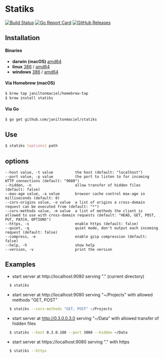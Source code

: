 # Statiks
[![Build Status](https://travis-ci.org/janiltonmaciel/statiks.svg?branch=master)](https://travis-ci.org/janiltonmaciel/statiks)
[![Go Report Card](https://goreportcard.com/badge/github.com/janiltonmaciel/statiks)](https://goreportcard.com/report/github.com/janiltonmaciel/statiks)
[![GitHub Releases](https://img.shields.io/github/release/janiltonmaciel/statiks.svg)](https://github.com/janiltonmaciel/statiks/releases)

## Installation

#### Binaries

- **darwin (macOS)** [amd64](https://github.com/janiltonmaciel/statiks/releases/download/0.3.0/statiks_0.3.0_macOS_amd64.tar.gz)
- **linux** [386](https://github.com/janiltonmaciel/statiks/releases/download/0.3.0/statiks_0.3.0_linux_386.tar.gz) / [amd64](https://github.com/janiltonmaciel/statiks/releases/download/0.3.0/statiks_0.3.0_linux_amd64.tar.gz)
- **windows** [386](https://github.com/janiltonmaciel/statiks/releases/download/0.3.0/statiks_0.3.0_windows_386.zip) / [amd64](https://github.com/janiltonmaciel/statiks/releases/download/0.3.0/statiks_0.3.0_windows_amd64.zip)

#### Via Homebrew (macOS)
```bash
$ brew tap janiltonmaciel/homebrew-tap
$ brew install statiks
```

#### Via Go

```bash
$ go get github.com/janiltonmaciel/statiks
```

## Use
```bash
$ statiks [options] path
```

## options
    --host value, -t value          the host (default: "localhost")
    --port value, -p value          the port to listen to for incoming HTTP connections (default: "9080")
    --hidden, -n                    allow transfer of hidden files (default: false)
    --max-age value, -a value       browser cache control max-age in milliseconds (default: 0)
    --cors-origins value, -o value  a list of origins a cross-domain request can be executed from (default: "*")
    --cors-methods value, -m value  a list of methods the client is allowed to use with cross-domain requests (default: "HEAD, GET, POST, PUT, PATCH, OPTIONS")
    --https, -s                     enable https (default: false)
    --quiet, -q                     quiet mode, don't output each incoming request (default: false)
    --compress, -e                  enable gzip compression (default: false)
    --help, -h                      show help
    --version, -v                   print the version

## Examples
  - start server at http://localhost:9080 serving "." (current directory)
  ```bash
    $ statiks
  ```

  - start server at http://localhost:9080 serving "~/Projects" with allowed methods "GET, POST"
  ```bash
    $ statiks --cors-methods "GET, POST" ~/Projects
  ```

  - start server at http://0.3.0.0.3.0 serving "~/Data" with allowed transfer of hidden files
  ```bash
    $ statiks --host 0.3.0.100 --port 3000 --hidden ~/Data
  ```

  - start server at https://localhost:9080 serving "." with https
  ```bash
    $ statiks --https
  ```